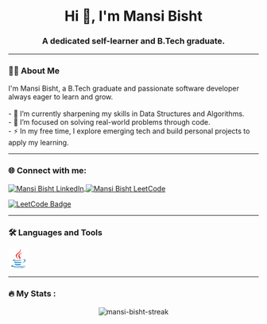 

<h1 align="center">Hi 👋, I'm Mansi Bisht</h1>
<h3 align="center">A dedicated self-learner and B.Tech graduate.</h3>

---

<h3 align="left">👩‍💻 About Me</h3>

<p align="left">
I'm Mansi Bisht, a B.Tech graduate and passionate software developer always eager to learn and grow.<br><br>
- 🔭 I’m currently sharpening my skills in Data Structures and Algorithms.<br>
- 🌱 I’m focused on solving real-world problems through code.<br>
- ⚡ In my free time, I explore emerging tech and build personal projects to apply my learning.
</p>

---

### 🌐 Connect with me:
<p align="left">
    <a href="https://www.linkedin.com/in/mansi-bisht-75805327b/" target="_blank">
        <img align="center" src="https://raw.githubusercontent.com/rahuldkjain/github-profile-readme-generator/master/src/images/icons/Social/linked-in-alt.svg" alt="Mansi Bisht LinkedIn" height="30" width="40" />
    </a>
    <a href="https://leetcode.com/u/Mansi_Bisht01/" target="_blank">
        <img align="center" src="https://raw.githubusercontent.com/rahuldkjain/github-profile-readme-generator/master/src/images/icons/Social/leet-code.svg" alt="Mansi Bisht LeetCode" height="30" width="40" />
    </a>
</p>

<p align="left">
    <a href="https://leetcode.com/u/Mansi_Bisht01/" target="_blank">
        <img src="https://img.shields.io/badge/LeetCode-Mansi_Bisht01-orange?style=flat-square&logo=leetcode" alt="LeetCode Badge"/>
    </a>
</p>

---

<h3 align="left">🛠 Languages and Tools</h3>

<div align="left">
    <a href="https://www.java.com" target="_blank" rel="noreferrer">
        <img src="https://raw.githubusercontent.com/devicons/devicon/master/icons/java/java-original.svg" alt="java" width="40" height="40"/>
    </a>
</div>

---

<h3 align="left">🔥 My Stats :</h3>

<div align="center">
    <p>
        <img align="center" src="https://github-readme-streak-stats.herokuapp.com/?user=mansicode12&theme=dark" alt="mansi-bisht-streak" />
    </p>
</div>
